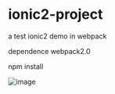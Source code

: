 # ionic2-project
a test ionic2 demo in webpack


dependence webpack2.0



npm install 


![image](https://github.com/fengyi123/ionic2-project/blob/master/src/images/GIF.gif)